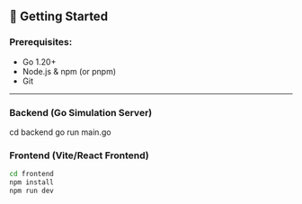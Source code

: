 
## 🔧 Getting Started

### Prerequisites:
- Go 1.20+
- Node.js & npm (or pnpm)
- Git

---

### Backend (Go Simulation Server)


cd backend
go run main.go

### Frontend (Vite/React Frontend)
```bash
cd frontend
npm install
npm run dev